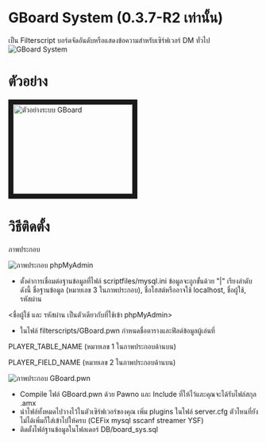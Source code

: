 # GBoard System (0.3.7-R2 เท่านั้น)
เป็น Filterscript บอร์ดจัดอันดับหรือแสดงข้อความสำหรับเซิร์ฟเวอร์ DM ทั่วไป
![GBoard System](https://i.imgur.com/q9p8dYw.png)

# ตัวอย่าง
<a href="http://www.youtube.com/watch?feature=player_embedded&v=3WjapiflOdk
" target="_blank"><img src="http://img.youtube.com/vi/3WjapiflOdk/0.jpg" 
alt="ตัวอย่างระบบ GBoard" width="240" height="180" border="10" /></a>

# วิธีติดตั้ง 

ภาพประกอบ

![ภาพประกอบ phpMyAdmin](https://i.imgur.com/DgjA2e2.png)

- ตั้งค่าการเชื่อมต่อฐานข้อมูลที่ไฟล์ scriptfiles/mysql.ini
ข้อมูลจะถูกขั้นด้วย "|" เรียงลำดับดังนี้ ชื่อฐานข้อมูล (หมายเลข 3 ในภาพประกอบ), ชื่อโฮสต์หรืออาจใช้ localhost, ชื่อผู้ใช้, รหัสผ่าน

<ชื่อผู้ใช้ และ รหัสผ่าน เป็นตัวเดียวกับที่ใช้เข้า phpMyAdmin>

- ในไฟล์ filterscripts/GBoard.pwn กำหนดชื่อตารางและฟิลด์ข้อมูลผู้เล่นที่

PLAYER_TABLE_NAME (หมายเลข 1 ในภาพประกอบด้านบน)

PLAYER_FIELD_NAME (หมายเลข 2 ในภาพประกอบด้านบน)

![ภาพประกอบ GBoard.pwn](https://i.imgur.com/evRuS2o.png)


- Compile ไฟล์ GBoard.pwn ด้วย Pawno และ Include ที่ให้ไว้และคุณจะได้รับไฟล์สกุล .amx
- นำไฟล์ทั้งหมดไปวางไว้ในตัวเซิร์ฟเวอร์ของคุณ เพิ่ม plugins ในไฟล์ server.cfg ตัวไหนที่ยังไม่ได้เพิ่มก็ใส่เข้าไปให้ครบ (CEFix mysql sscanf streamer YSF)
- ติดตั้งไฟล์ฐานข้อมูลในโฟลเดอร์ DB/board_sys.sql
